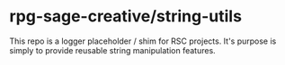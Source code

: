 # rpg-sage-creative/string-utils
This repo is a logger placeholder / shim for RSC projects.
It's purpose is simply to provide reusable string manipulation features.
